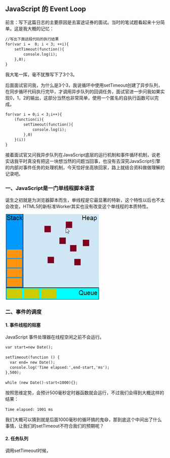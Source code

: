 ## JavaScript 的 Event Loop

前言：写下这篇日志的主要原因是去富途证券的面试。当时的笔试题看起来十分简单。这是我大概的记忆：

```
//写出下面这段代码的执行结果
for(var i =  0; i < 3; ++i){
	setTimeout(function(){
		console.log(i);
	},0);
}
```
我大笔一挥，毫不犹豫写下了3个3。

后面面试官问我，为什么是3个3，我说循环中使用setTimeout创建了异步队列，在同步循环代码执行完毕，才调用异步队列的回调任务，面试官进一步问我如果实现0，1，2的输出，这部分当然也非常简单，使用一个匿名的自执行函数可以完成。

```
for(var i = 0;i < 3;i++){
	(function(i){
		setTimeout(function(){
			console.log(i);
		},0)
	}(i))
}
```

接着面试官又问我异步队列在JavaScript底层的运行机制和事件循环机制，说老实话我平时真没有把这一块想当然的问题当回事，也没有去深究JavaScript引擎的内部对事件任务的处理机制，今天恰好坐高铁回家，路上就结合资料做做理解的记录吧。

### 一、JavaScript是一门单线程脚本语言

诞生之初就是为浏览器脚本而生，单线程是它最显著的特新，这个特性以后也不太会改变。HTML5的新标准Worker其实也没有改变这个单线程的本质特性。

![queue](./img/stack.png)

### 二、事件的调度

#### 1. 事件线程的阻塞

JavaScript 事件处理器在线程空闲之前不会运行。

```
var start=new Date();

setTimeout(function () {
  var end= new Date();
  console.log('Time elapsed:',end-start,'ms');
},500);

while (new Date()-start<1000){};
```

按照思维定势，会预计500毫秒定时器函数就会运行，不过我们会得到大概这样的结果：

`Time elapsed: 1001 ms`

我们大概可以猜到就是后面1000毫秒的循环搞的鬼😄，那到底这个中间出了什么事情，让我们的setTimeout不符合我们的预期呢？


#### 2. 任务队列

调用setTimeout时候，